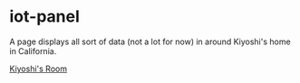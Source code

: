 # iot-panel
A page displays all sort of data (not a lot for now) in around Kiyoshi's home in California.

[Kiyoshi's Room](https://home.k1yoshi.com)

